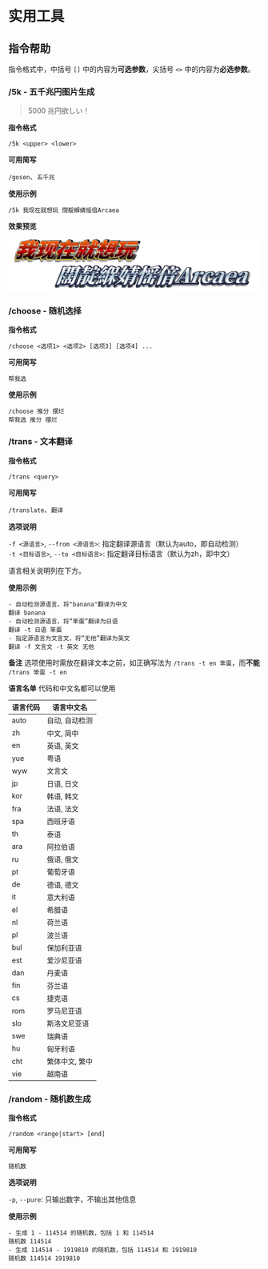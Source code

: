 # 实用工具

## 指令帮助

指令格式中，中括号 `[]` 中的内容为**可选参数**，尖括号 `<>` 中的内容为**必选参数**。

### /5k - 五千兆円图片生成

> 5000 兆円欲しい！

**指令格式**

```:no-line-numbers
/5k <upper> <lower>
```

**可用简写**

`/gosen`、`五千兆`

**使用示例**

```:no-line-numbers
/5k 我现在就想玩 闊靛緥婧愮偣Arcaea
```

**效果预览**

![我现在就想玩 闊靛緥婧愮偣Arcaea](./gosen-test.jpg)

### /choose - 随机选择

**指令格式**

```:no-line-numbers
/choose <选项1> <选项2> [选项3] [选项4] ...
```

**可用简写**

`帮我选`

<!-- **选项说明**

`-t <模板文本>`, `--template <模板文本>`: 替换默认的模板文本。

模板文本中必须含有占位符 `#`，Bot 将使用得出的随机选项替换该占位符。占位符可以存在多个。例如：

`/choose foo bar baz -t DAME#DANE#DAMEYO`  
可得到 `DAMEbarDANEbarDAMEYO` -->

**使用示例**

```:no-line-numbers
/choose 推分 摆烂
帮我选 推分 摆烂
```
<!-- - 使用模板
/choose arcaea pjsk -t 打#比较好 -->

### /trans - 文本翻译

**指令格式**

```:no-line-numbers
/trans <query>
```

**可用简写**

`/translate`、`翻译`

**选项说明**

`-f <源语言>`, `--from <源语言>`: 指定翻译源语言（默认为auto，即自动检测）  
`-t <目标语言>`, `--to <目标语言>`: 指定翻译目标语言（默认为zh，即中文）  

语言相关说明列在下方。

**使用示例**

```:no-line-numbers
- 自动检测源语言，将"banana"翻译为中文
翻译 banana
- 自动检测源语言，将“笨蛋”翻译为日语
翻译 -t 日语 笨蛋
- 指定源语言为文言文，将“无他”翻译为英文
翻译 -f 文言文 -t 英文 无他
```

**备注**
选项使用时需放在翻译文本之前，如正确写法为 `/trans -t en 笨蛋`，而**不能** `/trans 笨蛋 -t en`

**语言名单**
代码和中文名都可以使用

| 语言代码 | 语言中文名 |
|------|--------------|
| auto | 自动, 自动检测  |
| zh   | 中文, 简中  |
| en   | 英语, 英文  |
| yue  | 粤语  |
| wyw  | 文言文  |
| jp   | 日语, 日文  |
| kor  | 韩语, 韩文  |
| fra  | 法语, 法文  |
| spa  | 西班牙语  |
| th   | 泰语  |
| ara  | 阿拉伯语  |
| ru   | 俄语, 俄文  |
| pt   | 葡萄牙语  |
| de   | 德语, 德文  |
| it   | 意大利语  |
| el   | 希腊语  |
| nl   | 荷兰语  |
| pl   | 波兰语  |
| bul  | 保加利亚语  |
| est  | 爱沙尼亚语  |
| dan  | 丹麦语  |
| fin  | 芬兰语  |
| cs   | 捷克语  |
| rom  | 罗马尼亚语  |
| slo  | 斯洛文尼亚语  |
| swe  | 瑞典语  |
| hu   | 匈牙利语  |
| cht  | 繁体中文, 繁中  |
| vie  | 越南语 |


### /random - 随机数生成
**指令格式**

```:no-line-numbers
/random <range|start> [end]
```

**可用简写**

`随机数`

**选项说明**

`-p`, `--pure`: 只输出数字，不输出其他信息

**使用示例**

```:no-line-numbers
- 生成 1 - 114514 的随机数，包括 1 和 114514
随机数 114514
- 生成 114514 - 1919810 的随机数，包括 114514 和 1919810
随机数 114514 1919810
```
